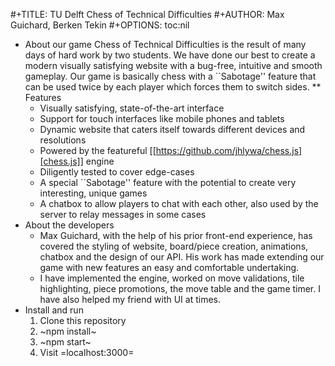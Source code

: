 #+TITLE: TU Delft Chess of Technical Difficulties
#+AUTHOR: Max Guichard, Berken Tekin
#+OPTIONS: toc:nil

* About our game
  Chess of Technical Difficulties is the result of many days of hard work by two students. We have done our best to create a modern visually satisfying website
  with a bug-free, intuitive and smooth gameplay. Our game is basically chess with a ``Sabotage'' feature that can be used twice by each player which forces
  them to switch sides.
** Features
   - Visually satisfying, state-of-the-art interface
   - Support for touch interfaces like mobile phones and tablets
   - Dynamic website that caters itself towards different devices and resolutions
   - Powered by the featureful [[https://github.com/jhlywa/chess.js][chess.js]] engine
   - Diligently tested to cover edge-cases
   - A special ``Sabotage'' feature with the potential to create very interesting, unique games
   - A chatbox to allow players to chat with each other, also used by the server to relay messages in some cases
* About the developers
  - Max Guichard, with the help of his prior front-end experience, has covered the styling of website, board/piece creation, animations, chatbox and the design of our API. His work has made extending our game with new features an easy and comfortable undertaking.
  - I have implemented the engine, worked on move validations, tile highlighting, piece promotions, the move table and the game timer. I have also helped my friend with UI at times.
* Install and run
  1. Clone this repository
  2. ~npm install~
  3. ~npm start~
  4. Visit =localhost:3000=

